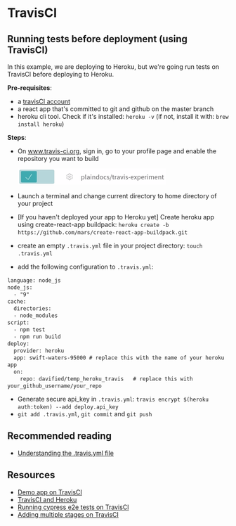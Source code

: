 # TravisCI

## Running tests before deployment \(using TravisCI\)

In this example, we are deploying to Heroku, but we're going run tests on TravisCI before deploying to Heroku.

**Pre-requisites**:

* a [travisCI account](http://www.travis-ci.org/)
* a react app that's committed to git and github on the master branch
* heroku cli tool. Check if it's installed: `heroku -v` \(if not, install it with: `brew install heroku`\)

**Steps**:

* On www.travis-ci.org, sign in, go to your profile page and enable the repository you want to build

  ![](../../../.gitbook/assets/enable_travisci.png)

* Launch a terminal and change current directory to home directory of your project
* \[If you haven't deployed your app to Heroku yet\] Create heroku app using create-react-app buildpack: `heroku create -b https://github.com/mars/create-react-app-buildpack.git`
* create an empty `.travis.yml` file in your project directory: `touch .travis.yml`
* add the following configuration to `.travis.yml`:

```text
language: node_js
node_js:
  - "9"
cache:
  directories:
  - node_modules
script:
  - npm test
  - npm run build
deploy:
  provider: heroku
  app: swift-waters-95000 # replace this with the name of your heroku app
  on:
    repo: davified/temp_heroku_travis   # replace this with your_github_username/your_repo
```

* Generate secure api\_key in `.travis.yml`: `travis encrypt $(heroku auth:token) --add deploy.api_key`
* `git add .travis.yml`, `git commit` and `git push` 

## Recommended reading

* [Understanding the .travis.yml file](https://docs.travis-ci.com/user/customizing-the-build/)

## Resources

* [Demo app on TravisCI](https://github.com/davified/temp_heroku_travis)
* [TravisCI and Heroku](https://github.com/verekia/js-stack-from-scratch/blob/master/tutorial/09-travis-coveralls-heroku.md#readme)
* [Running cypress e2e tests on TravisCI](https://docs.cypress.io/guides/guides/continuous-integration.html)
* [Adding multiple stages on TravisCI](https://docs.travis-ci.com/user/build-stages/deploy-heroku/)

